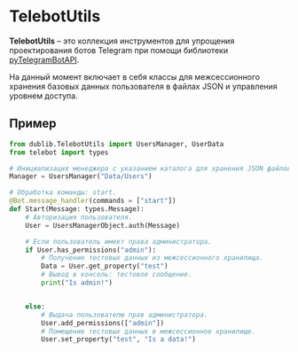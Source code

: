 # TelebotUtils
**TelebotUtils** – это коллекция инструментов для упрощения проектирования ботов Telegram при помощи библиотеки [pyTelegramBotAPI](https://github.com/eternnoir/pyTelegramBotAPI).

На данный момент включает в себя классы для межсессионного хранения базовых данных пользователя в файлах JSON и управления уровнем доступа.

## Пример
```Python
from dublib.TelebotUtils import UsersManager, UserData
from telebot import types

# Инициализация менеджера с указанием каталога для хранения JSON файлов.
Manager = UsersManager("Data/Users")

# Обработка команды: start.
@Bot.message_handler(commands = ["start"])
def Start(Message: types.Message):
	# Авторизация пользователя.
	User = UsersManagerObject.auth(Message)

	# Если пользователь имеет права администратора.
	if User.has_permissions("admin"):
		# Получение тестовых данных из межсессионного хранилища.
		Data = User.get_property("test")
		# Вывод в консоль: тестовое сообщение.
		print("Is admin!")


	else:
		# Выдача пользователю прав администратора.
		User.add_permissions(["admin"])
		# Помещение тестовых данных в межсессионное хранилище.
		User.set_property("test", "Is a data!")
```
